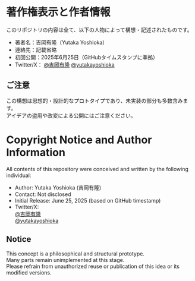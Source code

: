# 著作権表示と作者情報

このリポジトリの内容は全て、以下の人物によって構想・記述されたものです。

- 著者名：吉岡有隆（Yutaka Yoshioka）
- 連絡先：記載省略
- 初回公開：2025年6月25日（GitHubタイムスタンプに準拠）
- Twitter/X：
[@吉岡有隆](https://x.com/yoshiokayutaka_?s=11)
[@yutakayoshioka](ttps://x.com/yutakaapp_?s=11)

## ご注意
この構想は思想的・設計的なプロトタイプであり、未実装の部分も多数含みます。  
アイデアの盗用や改変による公開にはご注意ください。

# Copyright Notice and Author Information

All contents of this repository were conceived and written by the following individual:

- Author: Yutaka Yoshioka (吉岡有隆)  
- Contact: Not disclosed  
- Initial Release: June 25, 2025 (based on GitHub timestamp)  
- Twitter/X:  
  [@吉岡有隆](https://x.com/yoshiokayutaka_?s=11)  
  [@yutakayoshioka](https://x.com/yutakaapp_?s=11)

## Notice
This concept is a philosophical and structural prototype.  
Many parts remain unimplemented at this stage.  
Please refrain from unauthorized reuse or publication of this idea or its modified versions.
